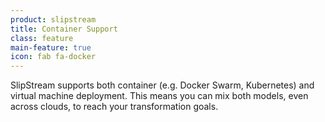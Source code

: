 ```yaml
---
product: slipstream
title: Container Support
class: feature
main-feature: true
icon: fab fa-docker
---
```


SlipStream supports both container (e.g. Docker Swarm, Kubernetes) and virtual machine deployment. This means you can mix both models, even across clouds, to reach your transformation goals.
